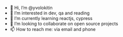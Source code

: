 - 👋 Hi, I’m @yvolokitin
- 👀 I’m interested in dev, qa and reading
- 🌱 I’m currently learning reactjs, cypress
- 💞️ I’m looking to collaborate on open source projects
- 📫 How to reach me: via email and phone

<!---
yvolokitin/yvolokitin is a ✨ special ✨ repository because its `README.md` (this file) appears on your GitHub profile.
You can click the Preview link to take a look at your changes.
--->
